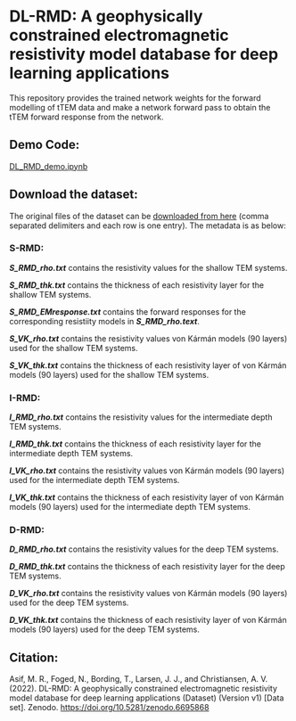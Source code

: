 # DL-RMD: A geophysically constrained electromagnetic resistivity model database for deep learning applications

This repository provides the trained network weights for the forward modelling of tTEM data and make a network forward pass to obtain the tTEM forward response from the network.

## Demo Code:

[DL_RMD_demo.ipynb](https://colab.research.google.com/github/rizwanasif/DL-RMD/blob/main/DL_RMD_demo.ipynb)


## Download the dataset:

The original files of the dataset can be [downloaded from here](https://doi.org/10.5281/zenodo.6695868) (comma separated delimiters and each row is one entry). The metadata is as below:


### S-RMD:



**_S_RMD_rho.txt_** contains the resistivity values for the shallow TEM systems.

**_S_RMD_thk.txt_** contains the thickness of each resistivity layer for the shallow TEM systems.

**_S_RMD_EMresponse.txt_** contains the forward responses for the corresponding resistiity models in **_S_RMD_rho.text_**.

**_S_VK_rho.txt_** contains the resistivity values von Kármán models (90 layers) used for the shallow TEM systems.

**_S_VK_thk.txt_** contains the thickness of each resistivity layer of von Kármán models (90 layers) used for the shallow TEM systems.

 

### I-RMD:



**_I_RMD_rho.txt_** contains the resistivity values for the intermediate depth TEM systems.

**_I_RMD_thk.txt_** contains the thickness of each resistivity layer for the intermediate depth TEM systems.

**_I_VK_rho.txt_** contains the resistivity values von Kármán models (90 layers) used for the intermediate depth TEM systems.

**_I_VK_thk.txt_** contains the thickness of each resistivity layer of von Kármán models (90 layers) used for the intermediate depth TEM systems.

 

### D-RMD:



**_D_RMD_rho.txt_** contains the resistivity values for the deep TEM systems.

**_D_RMD_thk.txt_** contains the thickness of each resistivity layer for the deep TEM systems.

**_D_VK_rho.txt_** contains the resistivity values von Kármán models (90 layers) used for the deep TEM systems.

**_D_VK_thk.txt_** contains the thickness of each resistivity layer of von Kármán models (90 layers) used for the deep TEM systems.



## Citation:

Asif, M. R., Foged, N., Bording, T., Larsen, J. J., and Christiansen, A. V. (2022). DL-RMD: A geophysically constrained electromagnetic resistivity model database for deep learning applications (Dataset) (Version v1) [Data set]. Zenodo. https://doi.org/10.5281/zenodo.6695868


